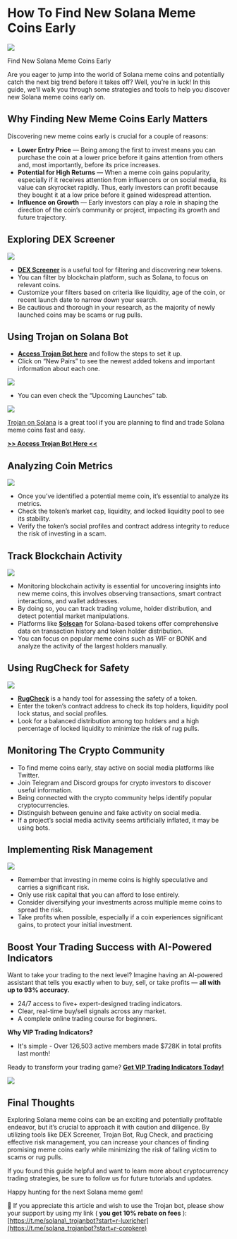 # How To Find New Solana Meme Coins Early

![](https://miro.medium.com/v2/1*c3jMBHgJ0N65KNxZ-_m0rg.png)

Find New Solana Meme Coins Early

Are you eager to jump into the world of Solana meme coins and potentially catch the next big trend before it takes off? Well, you’re in luck! In this guide, we’ll walk you through some strategies and tools to help you discover new Solana meme coins early on.

## Why Finding New Meme Coins Early Matters

Discovering new meme coins early is crucial for a couple of reasons:

* **Lower Entry Price**
  — Being among the first to invest means you can purchase the coin at a lower price before it gains attention from others and, most importantly, before its price increases.
* **Potential for High Returns**
  —
  When a meme coin gains popularity, especially if it receives attention from influencers or on social media, its value can skyrocket rapidly. Thus, early investors can profit because they bought it at a low price before it gained widespread attention.
* **Influence on Growth**
  — Early investors can play a role in shaping the direction of the coin’s community or project, impacting its growth and future trajectory.

## Exploring DEX Screener

![](https://miro.medium.com/v2/1*FhRHr29n456RqV9TPsFtRA.png)

* [**DEX Screener**](https://dexscreener.com/)
  is a useful tool for filtering and discovering new tokens.
* You can filter by blockchain platform, such as Solana, to focus on relevant coins.
* Customize your filters based on criteria like liquidity, age of the coin, or recent launch date to narrow down your search.
* Be cautious and thorough in your research, as the majority of newly launched coins may be scams or rug pulls.

## Using Trojan on Solana Bot

* [**Access Trojan Bot here**](https://t.me/solana_trojanbot?start=r-corokere)
  and follow the steps to set it up.
* Click on “New Pairs” to see the newest added tokens and important information about each one.

![](https://miro.medium.com/v2/1*4Aw0Yoo8Ppnj12YpccezPQ.png)

* You can even check the “Upcoming Launches” tab.

![](https://miro.medium.com/v2/1*K_idnXfR3zzhvZdCM0-rxQ.png)

[Trojan on Solana](https://t.me/solana_trojanbot?start=r-corokere)
is a great tool if you are planning to find and trade Solana meme coins fast and easy.

[**>> Access Trojan Bot Here <<**](https://t.me/solana_trojanbot?start=r-corokere)

## Analyzing Coin Metrics

![](https://miro.medium.com/v2/1*ilZq9o0oRr2yaHoajIxMiQ.jpeg)

* Once you’ve identified a potential meme coin, it’s essential to analyze its metrics.
* Check the token’s market cap, liquidity, and locked liquidity pool to see its stability.
* Verify the token’s social profiles and contract address integrity to reduce the risk of investing in a scam.

## Track Blockchain Activity

![](https://miro.medium.com/v2/1*DLeZPYZkaqW9kzPJqH8Rvg.png)

* Monitoring blockchain activity is essential for uncovering insights into new meme coins, this involves observing transactions, smart contract interactions, and wallet addresses.
* By doing so, you can track trading volume, holder distribution, and detect potential market manipulations.
* Platforms like
  [**Solscan**](https://solscan.io/leaderboard)
  for Solana-based tokens offer comprehensive data on transaction history and token holder distribution.
* You can focus on popular meme coins such as WIF or BONK and analyze the activity of the largest holders manually.

## Using RugCheck for Safety

![](https://miro.medium.com/v2/1*UHIbDFNPMB6NZaFbqeC39w.png)

* [**RugCheck**](https://rugcheck.xyz/)
  is a handy tool for assessing the safety of a token.
* Enter the token’s contract address to check its top holders, liquidity pool lock status, and social profiles.
* Look for a balanced distribution among top holders and a high percentage of locked liquidity to minimize the risk of rug pulls.

## Monitoring The Crypto Community

* To find meme coins early, stay active on social media platforms like Twitter.
* Join Telegram and Discord groups for crypto investors to discover useful information.
* Being connected with the crypto community helps identify popular cryptocurrencies.
* Distinguish between genuine and fake activity on social media.
* If a project’s social media activity seems artificially inflated, it may be using bots.

## Implementing Risk Management

![](https://miro.medium.com/v2/1*_AKGKjJKaZJVyOyIHYbIIw.jpeg)

* Remember that investing in meme coins is highly speculative and carries a significant risk.
* Only use risk capital that you can afford to lose entirely.
* Consider diversifying your investments across multiple meme coins to spread the risk.
* Take profits when possible, especially if a coin experiences significant gains, to protect your initial investment.

## Boost Your Trading Success with AI-Powered Indicators

Want to take your trading to the next level? Imagine having an AI-powered assistant that tells you exactly when to buy, sell, or take profits —
**all with up to 93% accuracy.**

* 24/7 access to five+ expert-designed trading indicators.
* Clear, real-time buy/sell signals across any market.
* A complete online trading course for beginners.

**Why VIP Trading Indicators?**

* It's simple - Over 126,503 active members made $728K in total profits last month!

Ready to transform your trading game?
[**Get VIP Trading Indicators Today!**](https://vipindicators.xyz)

![](https://vipindicators.xyz/4.png)

## Final Thoughts

Exploring Solana meme coins can be an exciting and potentially profitable endeavor, but it’s crucial to approach it with caution and diligence. By utilizing tools like DEX Screener, Trojan Bot, Rug Check, and practicing effective risk management, you can increase your chances of finding promising meme coins early while minimizing the risk of falling victim to scams or rug pulls.

If you found this guide helpful and want to learn more about cryptocurrency trading strategies, be sure to follow us for future tutorials and updates.

Happy hunting for the next Solana meme gem!

🙏 If you appreciate this article and wish to use the Trojan bot, please show your support by using my link (
**you get 10% rebate on fees**
):
[https://t.me/solana\_trojanbot?start=r-luxricher](https://t.me/solana_trojanbot?start=r-corokere)